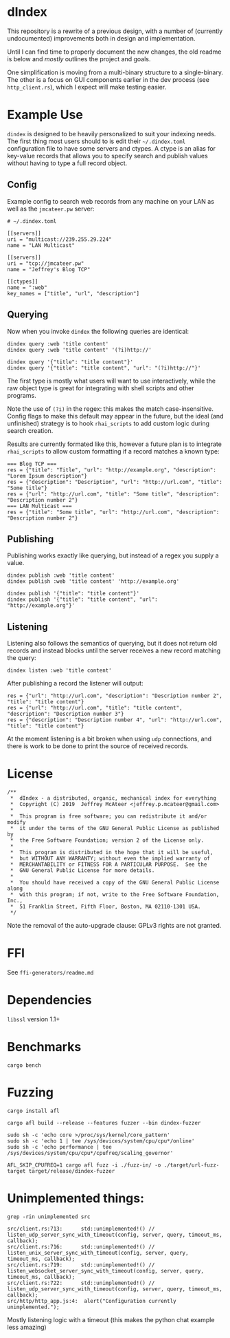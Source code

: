 
# dIndex

This repository is a rewrite of a previous design,
with a number of (currently undocumented) improvements
both in design and implementation.

Until I can find time to properly document the new changes,
the old readme is below and _mostly_ outlines the project
and goals.

One simplification is moving from a multi-binary structure to a single-binary.
The other is a focus on GUI components earlier in the dev process (see `http_client.rs`),
which I expect will make testing easier.

# Example Use

`dindex` is designed to be heavily personalized to suit your indexing needs.
The first thing most users should to is edit their `~/.dindex.toml` configuration
file to have some servers and ctypes. A ctype is an alias for key-value records
that allows you to specify search and publish values without having to type
a full record object.

## Config

Example config to search web records from any machine on your LAN as well as the `jmcateer.pw` server:

```
# ~/.dindex.toml

[[servers]]
uri = "multicast://239.255.29.224"
name = "LAN Multicast"

[[servers]]
uri = "tcp://jmcateer.pw"
name = "Jeffrey's Blog TCP"

[[ctypes]]
name = ":web"
key_names = ["title", "url", "description"]

```

## Querying

Now when you invoke `dindex` the following queries are identical:

```
dindex query :web 'title content'
dindex query :web 'title content' '(?i)http://'
```

```
dindex query '{"title": "title content"}'
dindex query '{"title": "title content", "url": "(?i)http://"}'
```

The first type is mostly what users will want to use interactively,
while the raw object type is great for integrating with shell scripts and other programs.

Note the use of `(?i)` in the regex: this makes the match case-insensitive. Config
flags to make this default may appear in the future, but the ideal (and unfinished)
strategy is to hook `rhai_scripts` to add custom logic during search creation.

Results are currently formated like this, however a future plan is to integrate
`rhai_scripts` to allow custom formatting if a record matches a known type:

```
=== Blog TCP ===
res = {"title": "Title", "url": "http://example.org", "description": "Lorem Ipsum description"}
res = {"description": "Description", "url": "http://url.com", "title": "Some title"}
res = {"url": "http://url.com", "title": "Some title", "description": "Description number 2"}
=== LAN Multicast ===
res = {"title": "Some title", "url": "http://url.com", "description": "Description number 2"}
```

## Publishing

Publishing works exactly like querying, but instead of a regex you supply a value.

```
dindex publish :web 'title content'
dindex publish :web 'title content' 'http://example.org'
```

```
dindex publish '{"title": "title content"}'
dindex publish '{"title": "title content", "url": "http://example.org"}'
```

## Listening

Listening also follows the semantics of querying, but it does not return old records
and instead blocks until the server receives a new record matching the query:

```
dindex listen :web 'title content'
```

After publishing a record the listener will output:

```
res = {"url": "http://url.com", "description": "Description number 2", "title": "title content"}
res = {"url": "http://url.com", "title": "title content", "description": "Description number 3"}
res = {"description": "Description number 4", "url": "http://url.com", "title": "title content"}

```

At the moment listening is a bit broken when using `udp` connections,
and there is work to be done to print the source of received records.


# License

```
/**
 *  dIndex - a distributed, organic, mechanical index for everything
 *  Copyright (C) 2019  Jeffrey McAteer <jeffrey.p.mcateer@gmail.com>
 *  
 *  This program is free software; you can redistribute it and/or modify
 *  it under the terms of the GNU General Public License as published by
 *  the Free Software Foundation; version 2 of the License only.
 * 
 *  This program is distributed in the hope that it will be useful,
 *  but WITHOUT ANY WARRANTY; without even the implied warranty of
 *  MERCHANTABILITY or FITNESS FOR A PARTICULAR PURPOSE.  See the
 *  GNU General Public License for more details.
 * 
 *  You should have received a copy of the GNU General Public License along
 *  with this program; if not, write to the Free Software Foundation, Inc.,
 *  51 Franklin Street, Fifth Floor, Boston, MA 02110-1301 USA.
 */
```

Note the removal of the auto-upgrade clause: GPLv3 rights are not granted.


# FFI 

See `ffi-generators/readme.md`

# Dependencies

`libssl` version 1.1+

# Benchmarks

```
cargo bench
```

# Fuzzing


```
cargo install afl

cargo afl build --release --features fuzzer --bin dindex-fuzzer

sudo sh -c 'echo core >/proc/sys/kernel/core_pattern'
sudo sh -c 'echo 1 | tee /sys/devices/system/cpu/cpu*/online'
sudo sh -c 'echo performance | tee /sys/devices/system/cpu/cpu*/cpufreq/scaling_governor'

AFL_SKIP_CPUFREQ=1 cargo afl fuzz -i ./fuzz-in/ -o ./target/url-fuzz-target target/release/dindex-fuzzer

```

# Unimplemented things:

```
grep -rin unimplemented src
```

```
src/client.rs:713:      std::unimplemented!() // listen_udp_server_sync_with_timeout(config, server, query, timeout_ms, callback);
src/client.rs:716:      std::unimplemented!() // listen_unix_server_sync_with_timeout(config, server, query, timeout_ms, callback);
src/client.rs:719:      std::unimplemented!() // listen_websocket_server_sync_with_timeout(config, server, query, timeout_ms, callback);
src/client.rs:722:      std::unimplemented!() // listen_udp_server_sync_with_timeout(config, server, query, timeout_ms, callback);
src/http/http_app.js:4:  alert("Configuration currently unimplemented.");
```

Mostly listening logic with a timeout (this makes the python chat example less amazing)

